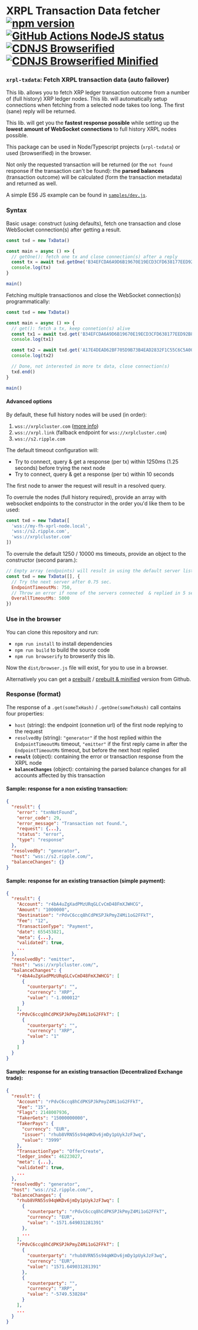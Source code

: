 # XRPL Transaction Data fetcher [![npm version](https://badge.fury.io/js/xrpl-txdata.svg)](https://www.npmjs.com/xrpl-txdata) [![GitHub Actions NodeJS status](https://github.com/XRPL-Labs/XrplTxData/workflows/NodeJS/badge.svg?branch=main)](https://github.com/XRPL-Labs/XrplTxData/actions) [![CDNJS Browserified](https://img.shields.io/badge/cdnjs-browserified-blue)](https://cdn.jsdelivr.net/gh/XRPL-Labs/XrplTxData@main/dist/browser.js) [![CDNJS Browserified Minified](https://img.shields.io/badge/cdnjs-minified-orange)](https://cdn.jsdelivr.net/gh/XRPL-Labs/XrplTxData@main/dist/browser.min.js)

### `xrpl-txdata`: Fetch XRPL transaction data (auto failover)

This lib. allows you to fetch XRP ledger transaction outcome from a number of (full history) XRP ledger nodes. This lib. will automatically setup connections when fetching from a selected node takes too long. The first (sane) reply will be returned.

This lib. will get you the **fastest response possible** while setting up the **lowest amount of WebSocket connections** to full history XRPL nodes possible.

This package can be used in Node/Typescript projects (`xrpl-txdata`) or used (browserified) in the browser.

Not only the requested transaction will be returned (or the `not found` response if the transaction can't be found): the **parsed balances** (transaction outcome) will be calculated (form the transaction metadata) and returned as well.

A simple ES6 JS example can be found in [`samples/dev.js`](https://github.com/XRPL-Labs/XrplTxData/blob/main/samples/dev.js).

### Syntax

Basic usage: construct (using defaults), fetch one transaction and close WebSocket connection(s) after getting a result.

```javascript
const txd = new TxData()

const main = async () => {
  // getOne(): fetch one tx and close connection(s) after a reply
  const tx = await txd.getOne('B34EFCDA6A9D6B19670E19ECD3CFD638177EED92B863756DD96CFD197B940515')
  console.log(tx)
}

main()
```

Fetching multiple transactionos and close the WebSocket connection(s) programmatically:

```javascript
const txd = new TxData()

const main = async () => {
  // get(): fetch a tx, keep connetion(s) alive
  const tx1 = await txd.get('B34EFCDA6A9D6B19670E19ECD3CFD638177EED92B863756DD96CFD197B940515')
  console.log(tx1)

  const tx2 = await txd.get('A17E4DEAD62BF705D9B73B4EAD2832F1C55C6C5A0067327A45E497FD8D31C0E3')
  console.log(tx2)

  // Done, not interested in more tx data, close connection(s)
  txd.end()
}

main()
```

#### Advanced options

By default, these full history nodes will be used (in order):

1. `wss://xrplcluster.com` ([more info](https://xrplcluster.com))
2. `wss://xrpl.link` (fallback endpoint for `wss://xrplcluster.com`)
3. `wss://s2.ripple.com`

The default timeout configuration will:

- Try to connect, query & get a response (per tx) within 1250ms (1.25 seconds) before trying the next node
- Try to connect, query & get a response (per tx) within 10 seconds

The first node to anwer the request will result in a resolved query.

To overrule the nodes (full history required), provide an array with websocket endpoints to the constructor in the order you'd like them to be used:

```javascript
const txd = new TxData([
  'wss://my-fh-xprl-node.local',
  'wss://s2.ripple.com',
  'wss://xrplcluster.com'
])
```

To overrule the default 1250 / 10000 ms timeouts, provide an object to the constructor (second param.):

```javascript
// Empty array (endpoints) will result in using the default server list
const txd = new TxData([], {
  // Try the next server after 0.75 sec.
  EndpointTimeoutMs: 750,
  // Throw an error if none of the servers connected  & replied in 5 seconds
  OverallTimeoutMs: 5000
})
```

### Use in the browser

You can clone this repository and run:

- `npm run install` to install dependencies
- `npm run build` to build the source code
- `npm run browserify` to browserify this lib.

Now the `dist/browser.js` file will exist, for you to use in a browser.

Alternatively you can get a [prebuilt](https://cdn.jsdelivr.net/gh/XRPL-Labs/XrplTxData@main/dist/browser.js) / [prebuilt & minified](https://cdn.jsdelivr.net/gh/XRPL-Labs/XrplTxData@main/dist/browser.min.js) version from Github.

### Response (format)

The response of a `.get(someTxHash)` / `.getOne(someTxHash)` call contains four properties:

- `host` (string): the endpoint (connetion url) of the first node replying to the request 
- `resolvedBy` (string): `"generator"` if the host replied within the `EndpointTimeoutMs` timeout, `"emitter"` if the first reply came in after the `EndpointTimeoutMs` timeout, but before the next host replied 
- **`result`** (object): containing the error or transaction response from the XRPL node
- **`balanceChanges`** (object): containing the parsed balance changes for all accounts affected by this transaction

#### Sample: response for a non existing transaction:

```json
{
  "result": {
    "error": "txnNotFound",
    "error_code": 29,
    "error_message": "Transaction not found.",
    "request": {...},
    "status": "error",
    "type": "response"
  },
  "resolvedBy": "generator",
  "host": "wss://s2.ripple.com/",
  "balanceChanges": {}
}
```

#### Sample: response for an existing transaction (simple payment):
```json
{
  "result": {
    "Account": "r4bA4uZgXadPMzURqGLCvCmD48FmXJWHCG",
    "Amount": "1000000",
    "Destination": "rPdvC6ccq8hCdPKSPJkPmyZ4Mi1oG2FFkT",
    "Fee": "12",
    "TransactionType": "Payment",
    "date": 655453821,
    "meta": {...},
    "validated": true,
    ...
  },
  "resolvedBy": "emitter",
  "host": "wss://xrplcluster.com/",
  "balanceChanges": {
    "r4bA4uZgXadPMzURqGLCvCmD48FmXJWHCG": [
      {
        "counterparty": "",
        "currency": "XRP",
        "value": "-1.000012"
      }
    ],
    "rPdvC6ccq8hCdPKSPJkPmyZ4Mi1oG2FFkT": [
      {
        "counterparty": "",
        "currency": "XRP",
        "value": "1"
      }
    ]
  }
}
```

#### Sample: response for an existing transaction (Decentralized Exchange trade):

```json
{
  "result": {
    "Account": "rPdvC6ccq8hCdPKSPJkPmyZ4Mi1oG2FFkT",
    "Fee": "15",
    "Flags": 2148007936,
    "TakerGets": "15000000000",
    "TakerPays": {
      "currency": "EUR",
      "issuer": "rhub8VRN55s94qWKDv6jmDy1pUykJzF3wq",
      "value": "3999"
    },
    "TransactionType": "OfferCreate",
    "ledger_index": 46223027,
    "meta": {...},
    "validated": true,
    ...
  },
  "resolvedBy": "generator",
  "host": "wss://s2.ripple.com/",
  "balanceChanges": {
    "rhub8VRN55s94qWKDv6jmDy1pUykJzF3wq": [
      {
        "counterparty": "rPdvC6ccq8hCdPKSPJkPmyZ4Mi1oG2FFkT",
        "currency": "EUR",
        "value": "-1571.649031281391"
      },
      ...
    ],
    "rPdvC6ccq8hCdPKSPJkPmyZ4Mi1oG2FFkT": [
      {
        "counterparty": "rhub8VRN55s94qWKDv6jmDy1pUykJzF3wq",
        "currency": "EUR",
        "value": "1571.649031281391"
      },
      {
        "counterparty": "",
        "currency": "XRP",
        "value": "-5749.538284"
      }
    ],
    ...
  }
}
```
